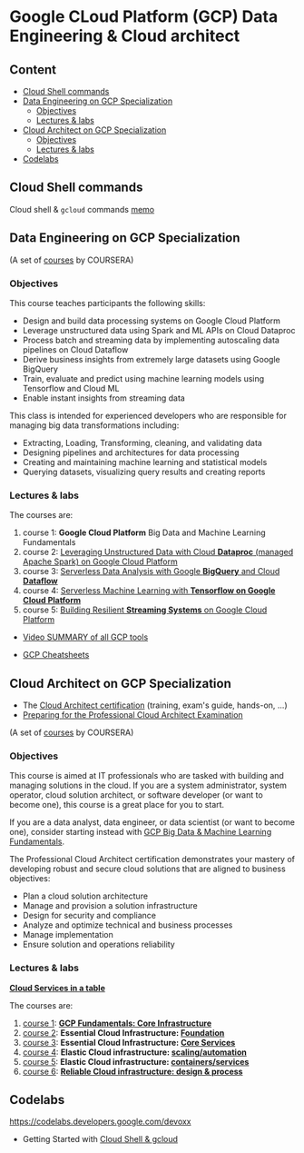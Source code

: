 # Google CLoud Platform (GCP) Data Engineering & Cloud architect

## Content

* [Cloud Shell commands](#cloud-shell-commands)
* [Data Engineering on GCP Specialization](#data-engineering-on-gcp-specialization)
    * [Objectives](#objectives)
    * [Lectures &amp; labs](#lectures--labs)
* [Cloud Architect on GCP Specialization](#cloud-architect-on-gcp-specialization)
    * [Objectives](#objectives-1)
    * [Lectures &amp; labs](#lectures--labs-1)
* [Codelabs](#codelabs)



## Cloud Shell commands

Cloud shell & `gcloud` commands [memo](./Cloud_Shell_gcloud.md)

## Data Engineering on GCP Specialization


(A set of [courses](https://www.coursera.org/specializations/gcp-architecture) by COURSERA)

### Objectives

This course teaches participants the following skills:

* Design and build data processing systems on Google Cloud Platform
* Leverage unstructured data using Spark and ML APIs on Cloud Dataproc
* Process batch and streaming data by implementing autoscaling data pipelines on Cloud Dataflow
* Derive business insights from extremely large datasets using Google BigQuery
* Train, evaluate and predict using machine learning models using Tensorflow and Cloud ML
* Enable instant insights from streaming data



This class is intended for experienced developers who are responsible for managing big data transformations including:

* Extracting, Loading, Transforming, cleaning, and validating data
* Designing pipelines and architectures for data processing
* Creating and maintaining machine learning and statistical models
* Querying datasets, visualizing query results and creating reports


### Lectures & labs

The courses are:

1. course 1: **Google Cloud Platform** Big Data and Machine Learning Fundamentals
1. course 2: [Leveraging Unstructured Data with Cloud **Dataproc** (managed Apache Spark) on Google Cloud Platform](./data_engineering/Introduction_to_GCP_for_BigData_and_ML.md)
1. course 3: [Serverless Data Analysis with Google **BigQuery** and Cloud **Dataflow**](./data_engineering/BigQuery.md)
1. course 4: [Serverless Machine Learning with **Tensorflow on Google Cloud Platform**](./data_engineering/ML_on_GCP_with_Datalab_and_TensorFlow.md)
1. course 5: [Building Resilient **Streaming Systems** on Google Cloud Platform](./data_engineering/streaming_pipelines_on_GCP.md)



* [Video SUMMARY of all GCP tools](https://www.coursera.org/learn/building-resilient-streaming-systems-gcp/lecture/YUGGw/summary-of-data-engineering-on-gcp-specialization)

* [GCP Cheatsheets](./GCP_cheatsheets.md)



## Cloud Architect on GCP Specialization


- The [Cloud Architect certification](https://cloud.google.com/certification/cloud-architect) (training, exam's guide, hands-on, ...)
- [Preparing for the Professional Cloud Architect Examination](https://google.qwiklabs.com/courses/879&utm_source=cloud-dot-google&utm_medium=website)

(A set of [courses](https://www.coursera.org/specializations/gcp-architecture) by COURSERA)


### Objectives

This course is aimed at IT professionals who are tasked with building and managing solutions in the cloud. If you are a system administrator, system operator, cloud solution architect, or software developer (or want to become one), this course is a great place for you to start.

If you are a data analyst, data engineer, or data scientist (or want to become one), consider starting instead with [GCP Big Data & Machine Learning Fundamentals](https://www.coursera.org/learn/gcp-big-data-ml-fundamentals).

The Professional Cloud Architect certification demonstrates your mastery of developing robust and secure cloud solutions that are aligned to business objectives:

* Plan a cloud solution architecture
* Manage and provision a solution infrastructure
* Design for security and compliance
* Analyze and optimize technical and business processes
* Manage implementation
* Ensure solution and operations reliability


### Lectures & labs

[**Cloud Services in a table**](./cloud_architect/cloud_services_in_a_table.md)

The courses are:

1. [course 1](https://www.coursera.org/learn/gcp-fundamentals/home/welcome): **[GCP Fundamentals: Core Infrastructure](./cloud_architect/course_1_Core_Infrastructure.md)**
1. [course 2](https://www.coursera.org/learn/gcp-infrastructure-foundation/home/welcome): **Essential Cloud Infrastructure: [Foundation](./cloud_architect/course_2_Essential_Cloud_Infrastructure__Foundation.md)**
1. [course 3](https://www.coursera.org/learn/gcp-infrastructure-core-services?specialization=gcp-architecture): **Essential Cloud Infrastructure: [Core Services](./cloud_architect/course_3_Essential_Cloud_Infrastructure__Core_Services.md)**
1. [course 4](https://www.coursera.org/learn/gcp-infrastructure-scaling-automation?specialization=gcp-architecture): **Elastic Cloud infrastructure: [scaling/automation](./cloud_architect/course_4_Elastic_Cloud_Infrastructure__Scaling_and_Automation.md)**
1. [course 5](https://www.coursera.org/learn/gcp-infrastructure-containers-services): **Elastic Cloud infrastructure: [containers/services](course_5_Elastic_Cloud_Infrastructure_Containers_and_Services.md)**
1. [course 6](https://www.coursera.org/learn/cloud-infrastructure-design-process): **[Reliable Cloud infrastructure: design & process](course_6_Reliable_Cloud_Infrastructure_Design_and_Process.md)**

## Codelabs

https://codelabs.developers.google.com/devoxx

* Getting Started with [Cloud Shell & gcloud](https://codelabs.developers.google.com/codelabs/cloud-shell)
